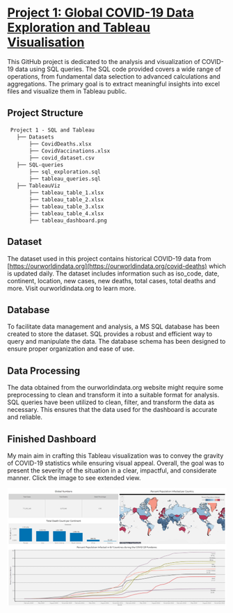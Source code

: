 # [Project 1: Global COVID-19 Data Exploration and Tableau Visualisation](https://github.com/KamilKozera/business-intelligence-portfolio/tree/main/Project%201%20-%20SQL%20and%20Tableau)

This GitHub project is dedicated to the analysis and visualization of COVID-19 data using SQL queries. The SQL code provided covers a wide range of operations, from fundamental data selection to advanced calculations and aggregations. The primary goal is to extract meaningful insights into excel files and visualize them in Tableau public.

## Project Structure

```
 Project 1 - SQL and Tableau 
   ├── Datasets 
       ├── CovidDeaths.xlsx 
       ├── CovidVaccinations.xlsx 
       ├── covid_dataset.csv 
   ├── SQL-queries 
       ├── sql_exploration.sql 
       ├── tableau_queries.sql 
   ├── TableauViz 
       ├── tableau_table_1.xlsx 
       ├── tableau_table_2.xlsx 
       ├── tableau_table_3.xlsx 
       ├── tableau_table_4.xlsx
       ├── tableau_dashboard.png
```
## Dataset

The dataset used in this project contains historical COVID-19 data from [https://ourworldindata.org](https://ourworldindata.org/covid-deaths) which is updated daily. The dataset includes information such as iso_code, date, continent, location, new cases, new deaths, total cases, total deaths and more. Visit ourworldindata.org to learn more.

## Database
To facilitate data management and analysis, a MS SQL database has been created to store the dataset. SQL provides a robust and efficient way to query and manipulate the data. The database schema has been designed to ensure proper organization and ease of use. 

## Data Processing
The data obtained from the ourworldindata.org website might require some preprocessing to clean and transform it into a suitable format for analysis. SQL queries have been utilized to clean, filter, and transform the data as necessary. This ensures that the data used for the dashboard is accurate and reliable.

## Finished Dashboard

My main aim in crafting this Tableau visualization was to convey the gravity of COVID-19 statistics while ensuring visual appeal. Overall, the goal was to present the severity of the situation in a clear, impactful, and considerate manner. Click the image to see extended view.

![tableau_dashboard.png](https://github.com/KamilKozera/business-intelligence-portfolio/blob/main/Project%201%20-%20SQL%20and%20Tableau/TableauViz/tableau_dashboard.png)
